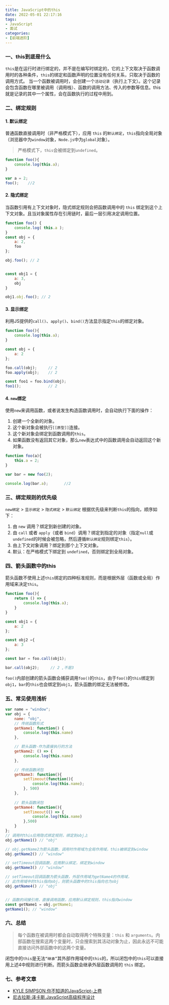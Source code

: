 ```yaml
---
title: JavaScript中的this
date: 2022-05-01 22:17:16
tags:
- JavaScript
- 面试
categories:
- [前端进阶]
---
```


### 一、this到底是什么
`this`是在运行时进行绑定的，并不是在编写时绑定的，它的上下文取决于函数调用时的各种条件，`this`的绑定和函数声明的位置没有任何关系，只取决于函数的调用方式。
当一个函数被调用时，会创建一个`活动记录`（执行上下文）。这个记录会包含函数在哪里被调用（调用栈）、函数的调用方法、传入的参数等信息。this就是记录的其中一个属性，会在函数执行的过程中用到。

### 二、绑定规则
#### 1. 默认绑定
普通函数直接调用时（非严格模式下），应用 `this` 的`默认绑定`，`this`指向全局对象（浏览器中为`window`对象，`Node.js`中为`global`对象）。
> 严格模式下，`this`会被绑定到`undefined`。
```js
function foo(){
    console.log(this.a);
}

var a = 2;
foo();    //2
```

#### 2. 隐式绑定
当函数引用有上下文对象时，隐式绑定规则会把函数调用中的 `this` 绑定到这个上下文对象。且当对象属性存在引用链时，最后一层引用决定调用位置。
```js
function foo() { 
    console.log( this.a ); 
}
const obj = { 
    a: 2, 
    foo
};

obj.foo(); // 2


const obj1 = {
    a: 3,
    obj
}

obj1.obj.foo(); // 2
```

#### 3. 显示绑定
利用JS提供的`call()`、`apply()`、`bind()`方法显示指定`this`的绑定对象。
```js
function foo(){
    console.log(this.a);
}

const obj = {
    a: 2
};

foo.call(obj);     // 2
foo.apply(obj);    // 2

const foo1 = foo.bind(obj);
foo1();            // 2
```

#### 4. `new`绑定
使用`new`来调用函数，或者说发生构造函数调用时，会自动执行下面的操作：
1. 创建一个全新的对象。
2. 这个新对象会被执行`[[原型]]`连接。
3. 这个新对象会绑定到函数调用的`this`。
4. 如果函数没有返回其它对象，那么`new`表达式中的函数调用会自动返回这个新对象。
```js
function foo(a){
    this.a = 2;
}

var bar = new foo(2);

console.log(bar.a);       //2
```

### 三、绑定规则的优先级
`new绑定` > `显示绑定` > `隐式绑定` > `默认绑定`
根据优先级来判断`this`的指向，顺序如下：
1. 由 `new` 调用？绑定到新创建的对象。 
2. 由 `call` 或者 `apply`（或者 `bind`）调用？绑定到指定的对象（指定`null`或`undefined`的时候会被忽略，然后遵循`默认绑定`规则绑定`this`）。 
3. 由上下文对象调用？绑定到那个上下文对象。 
4. 默认：在严格模式下绑定到 `undefined`，否则绑定到全局对象。
### 四、箭头函数中的this
箭头函数不使用上述`this`绑定的四种标准规则，而是根据外层（函数或全局）作用域来决定`this`。
```js
function foo(){
    return () => {
        console.log(this.a);
    }
}

const obj1 = {
    a: 2
};

const obj2 ={
    a: 3
};

const bar = foo.call(obj1);

bar.call(obj2);     // 2 ,不是3
```
`foo()`内部创建的箭头函数会捕获调用`foo()`的`this`，由于`foo()`的`this`绑定到`obj1`，`bar`的`this`也会绑定到`obj1`，箭头函数的绑定无法被修改。


### 五、常见使用浅析
```js
var name = "window";
var obj = {
    name: "obj",
    // 传统函数形式
    getName1: function() {
        console.log(this.name)
    },

    // 箭头函数-作为直接执行的方法
    getName2: () => {
        console.log(this.name)
    },

    // 传统函数闭包
    getName3: function(){
        setTimeout(function(){
            console.log(this.name);
        }, 500)
    },
 
    // 箭头函数闭包
    getName4: function(){
        setTimeout(() => {
            console.log(this.name)
        },500)
    }
};
// 调用时this应用隐式绑定规则，绑定到obj上
obj.getName1() // "obj"

// obj.getName2为箭头函数，调用时作用域为全局作用域，this被绑定到window
obj.getName2() // "window"

// setTimeout回调函数，应用默认绑定，绑定到window
obj.getName3() // "window"

// setTimeout回调函数为箭头函数，外层作用域为getName4的作用域，
// 此作用域中的this指向obj，则箭头函数中的this指向也为obj
obj.getName4() // "obj"


// 函数的间接引用，直接调用函数，应用默认绑定规则，this指向window
const getName1 = obj.getName1;
getName1(); // "window"
```

### 六、总结
> 每个函数在被调用时都会自动取得两个特殊变量：`this` 和 `arguments`。内部函数在搜索这两个变量时，只会搜索到其活动对象为止，因此永远不可能直接访问外部函数中的这两个变量。  

闭包中的`this`是无法`“继承”`其外部作用域中的`this`的，所以闭包中的`this`可以直接用上述4中规则进行判断。而箭头函数会继承外层函数调用的 `this` 绑定。
### 七、参考文章
- [KYLE SIMPSON.你不知道的JavaScript-上卷]()
- [尼古拉斯·泽卡斯.JavaScript高级程序设计]()